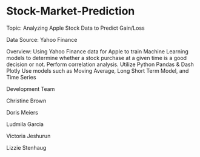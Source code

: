 # Stock-Market-Prediction

Topic: Analyzing Apple Stock Data to Predict Gain/Loss

Data Source: Yahoo Finance

Overview: 
Using Yahoo Finance data for Apple to train Machine Learning models to determine whether a stock purchase at a given time is a good decision or not. 
Perform correlation analysis. 
Utilize Python Pandas & Dash Plotly 
Use models such as Moving Average, Long Short Term Model, and Time Series


Development Team

Christine Brown

Doris Meiers

Ludmila Garcia

Victoria Jeshurun

Lizzie Stenhaug
